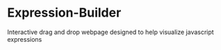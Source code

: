 # Expression-Builder
Interactive drag and drop webpage designed to help visualize javascript expressions
